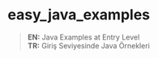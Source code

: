 # easy_java_examples
> **EN:** Java Examples at Entry Level\
> **TR:** Giriş Seviyesinde Java Örnekleri

